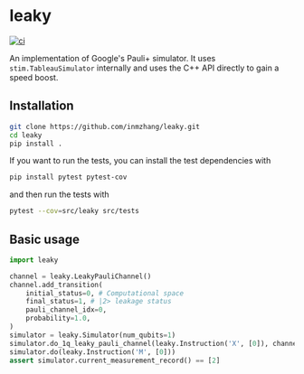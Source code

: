 # leaky

[![ci](https://github.com/inmzhang/leaky/actions/workflows/ci.yml/badge.svg)](https://github.com/inmzhang/leaky/actions/workflows/ci.yml)

An implementation of Google's Pauli+ simulator. It uses `stim.TableauSimulator` internally and uses
the C++ API directly to gain a speed boost.

## Installation

```bash
git clone https://github.com/inmzhang/leaky.git
cd leaky
pip install .
```

If you want to run the tests, you can install the test dependencies with

```bash
pip install pytest pytest-cov
```

and then run the tests with

```bash
pytest --cov=src/leaky src/tests
```

## Basic usage

```python
import leaky

channel = leaky.LeakyPauliChannel()
channel.add_transition(
    initial_status=0, # Computational space
    final_status=1, # |2> leakage status
    pauli_channel_idx=0,
    probability=1.0,
)
simulator = leaky.Simulator(num_qubits=1)
simulator.do_1q_leaky_pauli_channel(leaky.Instruction('X', [0]), channel)
simulator.do(leaky.Instruction('M', [0]))
assert simulator.current_measurement_record() == [2]
```